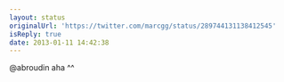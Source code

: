 ```yaml
---
layout: status
originalUrl: 'https://twitter.com/marcgg/status/289744131138412545'
isReply: true
date: 2013-01-11 14:42:38
---
```


@abroudin aha ^^
